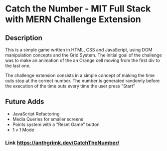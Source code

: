 # Catch the Number - MIT Full Stack with MERN Challenge Extension

## Description

This is a simple game written in HTML, CSS and JavaScript, using DOM manipulation concepts and the Grid System.
The initial goal of the challenge was to make an animation of the an Orange cell moving from the first div to the last one.

The challenge extension consists in a simple concept of making the time outs stop at the correct number.
The number is generated randomly before the execution of the time outs every time the user press "Start"

## Future Adds

- JavaScript Refactoring
- Media Queries for smaller screens
- Points system with a "Reset Game" button
- 1 v 1 Mode

### Link https://anthgrimk.dev/CatchTheNumber/
